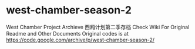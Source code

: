 # west-chamber-season-2
West Chamber Project Archieve 西厢计划第二季存档
Check Wiki For Original Readme and Other Documents
Original codes is at https://code.google.com/archive/p/west-chamber-season-2/
